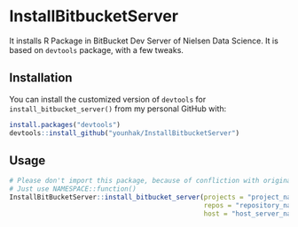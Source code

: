 
# InstallBitbucketServer

It installs R Package in BitBucket Dev Server of Nielsen Data Science.
It is based on `devtools` package, with a few tweaks.

## Installation

You can install the customized version of `devtools` for
`install_bitbucket_server()` from my personal GitHub with:

``` r
install.packages("devtools")
devtools::install_github("younhak/InstallBitbucketServer")
```

## Usage

``` r
# Please don't import this package, because of confliction with original devtools
# Just use NAMESPACE::function()
InstallBitBucketServer::install_bitbucket_server(projects = "project_name", 
                                                 repos = "repository_name", 
                                                 host = "host_server_name")  # host is "https://hostserver.com/bitbucket"
```
